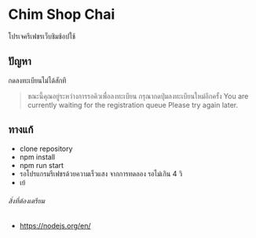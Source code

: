 # Chim Shop Chai
 โปรเจครีเฟชรเว็บชิมช้อปใช้

## ปัญหา
 กดลงทะเบียนไม่ได้สักที
 > ขณะนี้คุณอยู่ระหว่างการรอคิวเพื่อลงทะเบียน กรุณากดปุ่มลงทะเบียนใหม่อีกครั้ง
 > You are currently waiting for the registration queue Please try again later.
 
## ทางแก้
 - clone repository
 - npm install
 - npm run start
 - รอโปรแกรมรีเฟชรด้วยความเร็วแสง จากการทดลอง รอไม่เกิน 4 วิ
 - เย้

###### สิ่งที่ต้องเตรียม
 - https://nodejs.org/en/